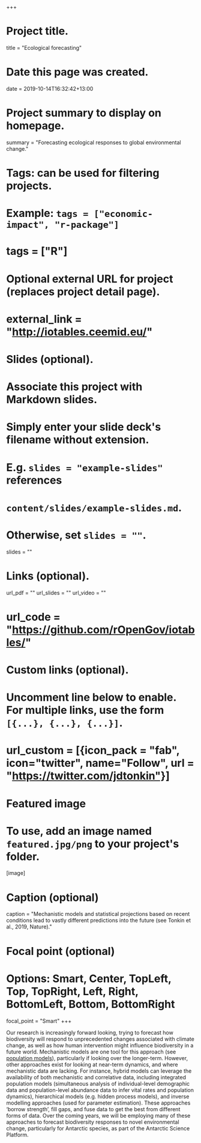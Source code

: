 +++
# Project title.
title = "Ecological forecasting"

# Date this page was created.
date = 2019-10-14T16:32:42+13:00

# Project summary to display on homepage.
summary = "Forecasting ecological responses to global environmental change."

# Tags: can be used for filtering projects.
# Example: `tags = ["economic-impact", "r-package"]`
# tags = ["R"]

# Optional external URL for project (replaces project detail page).
# external_link = "http://iotables.ceemid.eu/"

# Slides (optional).
#   Associate this project with Markdown slides.
#   Simply enter your slide deck's filename without extension.
#   E.g. `slides = "example-slides"` references 
#   `content/slides/example-slides.md`.
#   Otherwise, set `slides = ""`.
slides = ""

# Links (optional).
url_pdf = ""
url_slides = ""
url_video = ""
# url_code = "https://github.com/rOpenGov/iotables/"

# Custom links (optional).
#   Uncomment line below to enable. For multiple links, use the form `[{...}, {...}, {...}]`.
# url_custom = [{icon_pack = "fab", icon="twitter", name="Follow", url = "https://twitter.com/jdtonkin"}]

# Featured image
# To use, add an image named `featured.jpg/png` to your project's folder. 
[image]
  # Caption (optional)
  caption = "Mechanistic models and statistical projections based on recent conditions lead to vastly different predictions into the future (see Tonkin et al., 2019, Nature)."
  
  # Focal point (optional)
  # Options: Smart, Center, TopLeft, Top, TopRight, Left, Right, BottomLeft, Bottom, BottomRight
  focal_point = "Smart"
+++

Our research is increasingly forward looking, trying to forecast how biodiversity will respond to unprecedented changes associated with climate change, as well as how human intervention might influence biodiversity in a future world. Mechanistic models are one tool for this approach (see [population models](/pop-models)), particularly if looking over the longer-term. However, other approaches exist for looking at near-term dynamics, and where mechanistic data are lacking. For instance, hybrid models can leverage the availability of both mechanistic and correlative data, including integrated population models (simultaneous analysis of individual-level demographic data and population-level abundance data to infer vital rates and population dynamics), hierarchical models (e.g. hidden process models), and inverse modelling approaches (used for parameter estimation). These approaches ‘borrow strength’, fill gaps, and fuse data to get the best from different forms of data. Over the coming years, we will be employing many of these approaches to forecast biodiversity responses to novel environmental change, particularly for Antarctic species, as part of the Antarctic Science Platform. 

